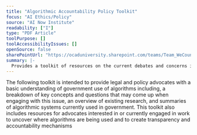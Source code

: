 ```yaml
---
title: "Algorithmic Accountability Policy Toolkit"
focus: "AI Ethics/Policy"
source: "AI Now Institute"
readability: ["I"]
type: "PDF Article"
toolPurpose: []
toolAccessibilityIssues: []
openSource: false
sharePointUrl: "https://ocaduniversity.sharepoint.com/teams/Team_WeCount/Shared%20Documents/Resources%20and%20Tools/Literature%20(curated)/Algorithmic%20Accountabiltiy%20Policy%20Toolkit.pdf"
summary: |-
  Provides a toolkit of resources on the current debates and concerns in AI, algorithms, machine learning and automated decisions from a legal perspective.
---
```

The following toolkit is intended to provide legal and policy advocates with a basic understanding of government use of algorithms including, a breakdown of key concepts and questions that may come up when engaging with this issue, an overview of existing research, and summaries of algorithmic systems currently used in government. This toolkit also includes resources for advocates interested in or currently engaged in work to uncover where algorithms are being used and to create transparency and accountability mechanisms
